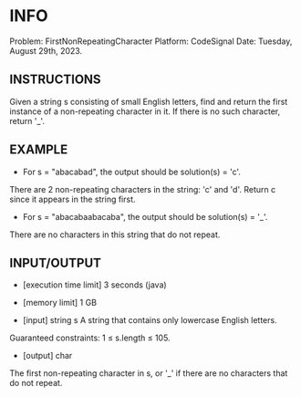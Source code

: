 # INFO

Problem: FirstNonRepeatingCharacter
Platform: CodeSignal
Date: Tuesday, August 29th, 2023.

## INSTRUCTIONS

Given a string s consisting of small English letters, find and return the first instance of a non-repeating character in it. If there is no such character, return '_'.

## EXAMPLE

* For s = "abacabad", the output should be
solution(s) = 'c'.

There are 2 non-repeating characters in the string: 'c' and 'd'. Return c since it appears in the string first.

* For s = "abacabaabacaba", the output should be
solution(s) = '_'.

There are no characters in this string that do not repeat.

## INPUT/OUTPUT

* [execution time limit] 3 seconds (java)

* [memory limit] 1 GB

* [input] string s
A string that contains only lowercase English letters.

Guaranteed constraints:
1 ≤ s.length ≤ 105.

* [output] char

The first non-repeating character in s, or '_' if there are no characters that do not repeat.

